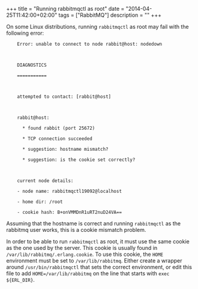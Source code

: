 +++
title = "Running rabbitmqctl as root"
date = "2014-04-25T11:42:00+02:00"
tags = ["RabbitMQ"]
description = ""
+++

On some Linux distributions, running `rabbitmqctl` as root may fail with the following error:

```
    Error: unable to connect to node rabbit@host: nodedown



    DIAGNOSTICS

    ===========



    attempted to contact: [rabbit@host]



    rabbit@host:

      * found rabbit (port 25672)

      * TCP connection succeeded

      * suggestion: hostname mismatch?

      * suggestion: is the cookie set correctly?



    current node details:

    - node name: rabbitmqctl19092@localhost

    - home dir: /root

    - cookie hash: B+onVMMDnR1uRT2nuD24VA==
```

Assuming that the hostname is correct and running `rabbitmqctl` as the rabbitmq user works, this is a cookie mismatch problem.

In order to be able to run `rabbitmqctl` as root, it must use the same cookie as the one used by the server. This cookie is usually found in `/var/lib/rabbitmq/.erlang.cookie`. To use this cookie, the `HOME` environment must be set to `/var/lib/rabbitmq`. Either create a wrapper around `/usr/bin/rabbitmqctl` that sets the correct environment, or edit this file to add `HOME=/var/lib/rabbitmq` on the line that starts with `exec ${ERL_DIR}`.
